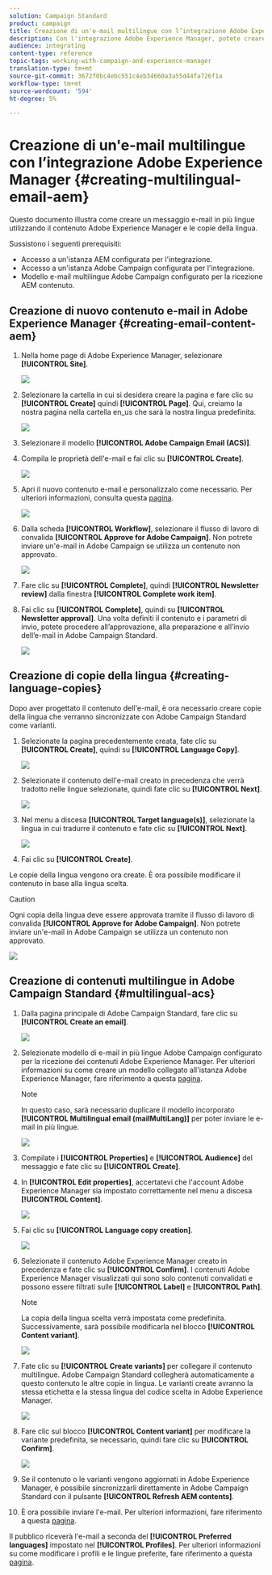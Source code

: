 ```yaml
---
solution: Campaign Standard
product: campaign
title: Creazione di un'e-mail multilingue con l’integrazione Adobe Experience Manager.
description: Con l'integrazione Adobe Experience Manager, potete creare contenuti direttamente in AEM e usarli successivamente in  Adobe Campaign.
audience: integrating
content-type: reference
topic-tags: working-with-campaign-and-experience-manager
translation-type: tm+mt
source-git-commit: 3672f0bc4ebc551c4eb34660a3a55d44fa726f1a
workflow-type: tm+mt
source-wordcount: '594'
ht-degree: 5%

---
```



# Creazione di un&#39;e-mail multilingue con l’integrazione Adobe Experience Manager {#creating-multilingual-email-aem}

Questo documento illustra come creare un messaggio e-mail in più lingue utilizzando il contenuto Adobe Experience Manager e le copie della lingua.

Sussistono i seguenti prerequisiti:

* Accesso a un&#39;istanza AEM configurata per l&#39;integrazione.
* Accesso a un&#39;istanza Adobe Campaign  configurata per l&#39;integrazione.
* Modello e-mail multilingue  Adobe Campaign configurato per la ricezione AEM contenuto.

## Creazione di nuovo contenuto e-mail in Adobe Experience Manager {#creating-email-content-aem}

1. Nella home page di Adobe Experience Manager, selezionare **[!UICONTROL Site]**.

   ![](assets/aem_acs_1.png)

1. Selezionare la cartella in cui si desidera creare la pagina e fare clic su **[!UICONTROL Create]** quindi **[!UICONTROL Page]**. Qui, creiamo la nostra pagina nella cartella en_us che sarà la nostra lingua predefinita.

   ![](assets/aem_acs_2.png)

1. Selezionare il modello **[!UICONTROL Adobe Campaign Email (ACS)]**.

1. Compila le proprietà dell&#39;e-mail e fai clic su **[!UICONTROL Create]**.

   ![](assets/aem_acs_3.png)

1. Apri il nuovo contenuto e-mail e personalizzalo come necessario. Per ulteriori informazioni, consulta questa [pagina](../../integrating/using/creating-email-experience-manager.md#editing-email-aem).

   ![](assets/aem_acs_4.png)

1. Dalla scheda **[!UICONTROL Workflow]**, selezionare il flusso di lavoro di convalida **[!UICONTROL Approve for Adobe Campaign]**. Non potrete inviare un&#39;e-mail in  Adobe Campaign se utilizza un contenuto non approvato.

   ![](assets/aem_acs_7.png)

1. Fare clic su **[!UICONTROL Complete]**, quindi **[!UICONTROL Newsletter review]** dalla finestra **[!UICONTROL Complete work item]**.

1. Fai clic su **[!UICONTROL Complete]**, quindi su **[!UICONTROL Newsletter approval]**. Una volta definiti il contenuto e i parametri di invio, potete procedere all’approvazione, alla preparazione e all’invio dell’e-mail in  Adobe Campaign Standard.

   ![](assets/aem_acs_8.png)

## Creazione di copie della lingua {#creating-language-copies}

Dopo aver progettato il contenuto dell&#39;e-mail, è ora necessario creare copie della lingua che verranno sincronizzate con  Adobe Campaign Standard come varianti.

1. Selezionate la pagina precedentemente creata, fate clic su **[!UICONTROL Create]**, quindi su **[!UICONTROL Language Copy]**.

   ![](assets/aem_acs_5.png)

1. Selezionate il contenuto dell&#39;e-mail creato in precedenza che verrà tradotto nelle lingue selezionate, quindi fate clic su **[!UICONTROL Next]**.

   ![](assets/aem_acs_6.png)

1. Nel menu a discesa **[!UICONTROL Target language(s)]**, selezionate la lingua in cui tradurre il contenuto e fate clic su **[!UICONTROL Next]**.

   ![](assets/aem_acs_9.png)

1. Fai clic su **[!UICONTROL Create]**.

Le copie della lingua vengono ora create. È ora possibile modificare il contenuto in base alla lingua scelta.

>[!CAUTION]
>
>Ogni copia della lingua deve essere approvata tramite il flusso di lavoro di convalida **[!UICONTROL Approve for Adobe Campaign]**. Non potrete inviare un&#39;e-mail in  Adobe Campaign se utilizza un contenuto non approvato.

![](assets/aem_acs_11.png)

## Creazione di contenuti multilingue in  Adobe Campaign Standard {#multilingual-acs}

1. Dalla  pagina principale di Adobe Campaign Standard, fare clic su **[!UICONTROL Create an email]**.

   ![](assets/aem_acs_12.png)

1. Selezionate  modello di e-mail in più lingue Adobe Campaign configurato per la ricezione dei contenuti Adobe Experience Manager. Per ulteriori informazioni su come creare un modello collegato all&#39;istanza Adobe Experience Manager, fare riferimento a questa [pagina](../../integrating/using/configure-experience-manager.md#config-acs).

   >[!NOTE]
   >
   >In questo caso, sarà necessario duplicare il modello incorporato **[!UICONTROL Multilingual email (mailMultiLang)]** per poter inviare le e-mail in più lingue.

   ![](assets/aem_acs_13.png)

1. Compilate i **[!UICONTROL Properties]** e **[!UICONTROL Audience]** del messaggio e fate clic su **[!UICONTROL Create]**.

1. In **[!UICONTROL Edit properties]**, accertatevi che l&#39;account Adobe Experience Manager sia impostato correttamente nel menu a discesa **[!UICONTROL Content]**.

   ![](assets/aem_acs_20.png)

1. Fai clic su **[!UICONTROL Language copy creation]**.

   ![](assets/aem_acs_16.png)

1. Selezionate il contenuto Adobe Experience Manager creato in precedenza e fate clic su **[!UICONTROL Confirm]**. I contenuti Adobe Experience Manager visualizzati qui sono solo contenuti convalidati e possono essere filtrati sulle **[!UICONTROL Label]** e **[!UICONTROL Path]**.

   >[!NOTE]
   >
   >La copia della lingua scelta verrà impostata come predefinita. Successivamente, sarà possibile modificarla nel blocco **[!UICONTROL Content variant]**.

   ![](assets/aem_acs_17.png)

1. Fate clic su **[!UICONTROL Create variants]** per collegare il contenuto multilingue.  Adobe Campaign Standard collegherà automaticamente a questo contenuto le altre copie in lingua. Le varianti create avranno la stessa etichetta e la stessa lingua del codice scelta in Adobe Experience Manager.

   ![](assets/aem_acs_18.png)

1. Fare clic sul blocco **[!UICONTROL Content variant]** per modificare la variante predefinita, se necessario, quindi fare clic su **[!UICONTROL Confirm]**.

   ![](assets/aem_acs_19.png)

1. Se il contenuto o le varianti vengono aggiornati in Adobe Experience Manager, è possibile sincronizzarli direttamente in  Adobe Campaign Standard con il pulsante **[!UICONTROL Refresh AEM contents]**.

1. È ora possibile inviare l&#39;e-mail. Per ulteriori informazioni, fare riferimento a questa [pagina](../../sending/using/get-started-sending-messages.md).

Il pubblico riceverà l&#39;e-mail a seconda del **[!UICONTROL Preferred languages]** impostato nel **[!UICONTROL Profiles]**. Per ulteriori informazioni su come modificare i profili e le lingue preferite, fare riferimento a questa [pagina](../../audiences/using/editing-profiles.md).
